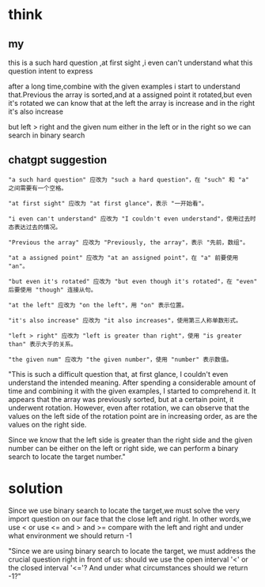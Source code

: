 # think
## my
this is a such hard question ,at first sight ,i even can't understand what this question intent to express 

after a long time,combine with the given examples i start to understand that.Previous the array is sorted,and at a assigned point it rotated,but even it's rotated we can know that at the left the array is increase and in the right it's also increase

but left > right and the given num either in the left or in the right  so we can search in binary search 

## chatgpt suggestion
    "a such hard question" 应改为 "such a hard question"，在 "such" 和 "a" 之间需要有一个空格。
    
    "at first sight" 应改为 "at first glance"，表示 "一开始看"。
    
    "i even can't understand" 应改为 "I couldn't even understand"，使用过去时态表达过去的情况。
    
    "Previous the array" 应改为 "Previously, the array"，表示 "先前，数组"。
    
    "at a assigned point" 应改为 "at an assigned point"，在 "a" 前要使用 "an"。
    
    "but even it's rotated" 应改为 "but even though it's rotated"，在 "even" 后要使用 "though" 连接从句。
    
    "at the left" 应改为 "on the left"，用 "on" 表示位置。
    
    "it's also increase" 应改为 "it also increases"，使用第三人称单数形式。
    
    "left > right" 应改为 "left is greater than right"，使用 "is greater than" 表示大于的关系。
    
    "the given num" 应改为 "the given number"，使用 "number" 表示数值。



"This is such a difficult question that, at first glance, I couldn't even understand the intended meaning. After spending a considerable amount of time and combining it with the given examples, I started to comprehend it. It appears that the array was previously sorted, but at a certain point, it underwent rotation. However, even after rotation, we can observe that the values on the left side of the rotation point are in increasing order, as are the values on the right side.

Since we know that the left side is greater than the right side and the given number can be either on the left or right side, we can perform a binary search to locate the target number."


# solution

Since we use binary search to locate the target,we must solve the very import question on our face that the close left and right.  In other words,we use < or use <=  and > and >= compare with the left and right and under what environment we should return -1

"Since we are using binary search to locate the target, we must address the crucial question right in front of us: should we use the open interval '<' or the closed interval '<='? And under what circumstances should we return -1?"

